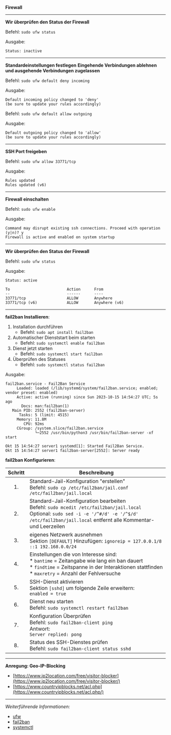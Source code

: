 **Firewall**

---

**Wir überprüfen den Status der Firewall**

Befehl: ```sudo ufw status```

Ausgabe:
```
Status: inactive
```

---

**Standardeinstellungen festlegen**
**Eingehende Verbindungen ablehnen und ausgehende Verbindungen zugelassen**

Befehl: ```sudo ufw default deny incoming```

Ausgabe:
```
Default incoming policy changed to 'deny'
(be sure to update your rules accordingly)
```

Befehl: ```sudo ufw default allow outgoing```

Ausgabe:
```
Default outgoing policy changed to 'allow'
(be sure to update your rules accordingly)
```

---

**SSH Port freigeben**

Befehl: ```sudo ufw allow 33771/tcp```

Ausgabe:
```
Rules updated
Rules updated (v6)
```

---

**Firewall einschalten**

Befehl: ```sudo ufw enable```

Ausgabe:
```
Command may disrupt existing ssh connections. Proceed with operation (y|n)? y
Firewall is active and enabled on system startup
```

---

**Wir überprüfen den Status der Firewall**

Befehl: ```sudo ufw status```

Ausgabe:
```
Status: active

To                         Action      From
--                         ------      ----
33771/tcp                  ALLOW       Anywhere
33771/tcp (v6)             ALLOW       Anywhere (v6)
```

---

**fail2ban Installieren**:

1. Installation durchführen
   * Befehl: ```sudo apt install fail2ban```
2. Automatischer Dienststart beim starten
   * Befehl: ```sudo systemctl enable fail2ban```
3. Dienst jetzt starten
   * Befehl: ```sudo systemctl start fail2ban```
4. Überprüfen des Statuses
   * Befehl: ```sudo systemctl status fail2ban```

Ausgabe:
```
fail2ban.service - Fail2Ban Service
     Loaded: loaded (/lib/systemd/system/fail2ban.service; enabled; vendor preset: enabled)
     Active: active (running) since Sun 2023-10-15 14:54:27 UTC; 5s ago
       Docs: man:fail2ban(1)
   Main PID: 2552 (fail2ban-server)
      Tasks: 5 (limit: 4515)
     Memory: 11.8M
        CPU: 92ms
     CGroup: /system.slice/fail2ban.service
             └─2552 /usr/bin/python3 /usr/bin/fail2ban-server -xf start

Okt 15 14:54:27 server1 systemd[1]: Started Fail2Ban Service.
Okt 15 14:54:27 server1 fail2ban-server[2552]: Server ready
```

**fail2ban Konfigurieren**:

| Schritt | Beschreibung |
| :-----: | ------------ |
| 1.      | Standard-Jail-Konfiguration "erstellen"<br/>Befehl: ```sudo cp /etc/fail2ban/jail.conf /etc/fail2ban/jail.local```                                                                                                   |
| 2.      | Standard-Jail-Konfiguration bearbeiten<br/>Befehl: ```sudo mcedit /etc/fail2ban/jail.local```<br/>Optional: ```sudo sed -i -e '/^#/d' -e '/^$/d' /etc/fail2ban/jail.local``` entfernt alle Kommentar- und Leerzeilen |
| 3.      | eigenes Netzwerk ausnehmen<br/>Sektion ```[DEFAULT]``` Hinzufügen: ```ignoreip = 127.0.0.1/8 ::1 192.168.0.0/24```                                                                                                   |
| 4.      | Einstellungen die von Interesse sind:<br/>* ```bantime``` = Zeitangabe wie lang ein ban dauert<br/>* ```findtime``` = Zeitspanne in der Interaktionen stattfinden<br/>* ```maxretry``` = Anzahl der Fehlversuche     |
| 5.      | SSH-Dienst aktivieren<br/>Sektion ```[sshd]``` um folgende Zeile erweitern:<br/>```enabled = true```                                                                                                                 |
| 6.      | Dienst neu starten<br/>Befehl: ```sudo systemctl restart fail2ban```                                                                                                                                                 |
| 7.      | Konfiguration Überprüfen<br/>Befehl: ```sudo fail2ban-client ping```<br/>Antwort:<br/>```Server replied: pong```                                                                                                     |
| 8.      | Status des SSH-Dienstes prüfen<br/>Befehl: ```sudo fail2ban-client status sshd```<br/>

---

**Anregung: Geo-IP-Blocking**

* [https://www.ip2location.com/free/visitor-blocker](https://www.ip2location.com/free/visitor-blocker/)
* [https://www.countryipblocks.net/acl.php](https://www.countryipblocks.net/acl.php/)

---

_Weiterführende Informationen:_
* [ufw](https://wiki.ubuntuusers.de/ufw/)
* [fail2ban](https://wiki.ubuntuusers.de/fail2ban/)
* [systemctl](https://wiki.ubuntuusers.de/systemd/systemctl/)
